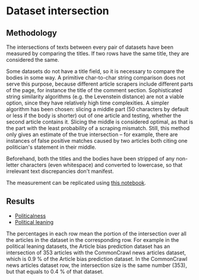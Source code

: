 # Dataset intersection

## Methodology

The intersections of texts between every pair of datasets have been measured by comparing the titles. If two
rows have the same title, they are considered the same.

Some datasets do not have a title field, so it is necessary to compare the bodies in some way. A primitive char-to-char
string comparison does not serve this purpose, because different article scrapers include different parts of the page,
for instance the title of the comment section. Sophisticated string similarity algorithms (e.g. the Levenstein distance)
are not a viable option, since they have relatively high time complexities. A simpler algorithm has been chosen: slicing
a middle part (50 characters by default or less if the body is shorter) out of one article and testing, whether the
second article contains it. Slicing the middle is considered optimal, as that is the part with the least probability of
a scraping mismatch. Still, this method only gives an estimate of the true intersection – for example, there are
instances of false positive matches caused by two articles both citing one politician's statement in their middle.

Beforehand, both the titles and the bodies have been stripped of any non-letter characters (even whitespace) and
converted to lowercase, so that irrelevant text discrepancies don't manifest.

The measurement can be replicated using [this notebook](../../analysis/dataset_intersection/notebook.ipynb).

## Results

- [Politicalness](politicalness)
- [Political leaning](political_leaning)

The percentages in each row mean the portion of the intersection over all the articles in the dataset in the
corresponding row. For example in the political leaning datasets, the Article bias prediction dataset has an
intersection of 353 articles with the CommonCrawl news articles dataset, which is 0.9 % of the Article bias prediction
dataset. In the CommonCrawl news articles dataset row, the intersection size is the same number (353), but that equals
to 0.4 % of that dataset.
